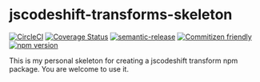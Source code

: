 # jscodeshift-transforms-skeleton

[![CircleCI](https://circleci.com/gh/codemodsquad/jscodeshift-transforms-skeleton.svg?style=svg)](https://circleci.com/gh/codemodsquad/jscodeshift-transforms-skeleton)
[![Coverage Status](https://codecov.io/gh/codemodsquad/jscodeshift-transforms-skeleton/branch/master/graph/badge.svg)](https://codecov.io/gh/codemodsquad/jscodeshift-transforms-skeleton)
[![semantic-release](https://img.shields.io/badge/%20%20%F0%9F%93%A6%F0%9F%9A%80-semantic--release-e10079.svg)](https://github.com/semantic-release/semantic-release)
[![Commitizen friendly](https://img.shields.io/badge/commitizen-friendly-brightgreen.svg)](http://commitizen.github.io/cz-cli/)
[![npm version](https://badge.fury.io/js/jscodeshift-transforms-skeleton.svg)](https://badge.fury.io/js/jscodeshift-transforms-skeleton)

This is my personal skeleton for creating a jscodeshift transform npm package. You are welcome to use it.
